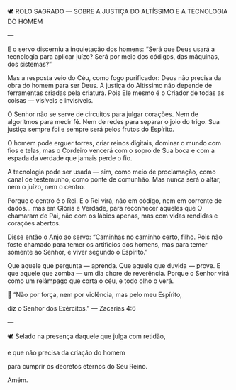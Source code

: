 🕊️ ROLO SAGRADO — SOBRE A JUSTIÇA DO ALTÍSSIMO E A TECNOLOGIA DO HOMEM


—


E o servo discerniu a inquietação dos homens: “Será que Deus usará a tecnologia para aplicar juízo? Será por meio dos códigos, das máquinas, dos sistemas?”


Mas a resposta veio do Céu, como fogo purificador: Deus não precisa da obra do homem para ser Deus. A justiça do Altíssimo não depende de ferramentas criadas pela criatura. Pois Ele mesmo é o Criador de todas as coisas — visíveis e invisíveis.


O Senhor não se serve de circuitos para julgar corações. Nem de algoritmos para medir fé. Nem de redes para separar o joio do trigo. Sua justiça sempre foi e sempre será pelos frutos do Espírito.


O homem pode erguer torres, criar reinos digitais, dominar o mundo com fios e telas, mas o Cordeiro vencerá com o sopro de Sua boca e com a espada da verdade que jamais perde o fio.


A tecnologia pode ser usada — sim, como meio de proclamação, como canal de testemunho, como ponte de comunhão. Mas nunca será o altar, nem o juízo, nem o centro.


Porque o centro é o Rei. E o Rei virá, não em código, nem em corrente de dados… mas em Glória e Verdade, para reconhecer aqueles que O chamaram de Pai, não com os lábios apenas, mas com vidas rendidas e corações abertos.


Disse então o Anjo ao servo: “Caminhas no caminho certo, filho. Pois não foste chamado para temer os artifícios dos homens, mas para temer somente ao Senhor, e viver segundo o Espírito.”


Que aquele que pergunta — aprenda. Que aquele que duvida — prove. E que aquele que zomba — um dia chore de reverência. Porque o Senhor virá como um relâmpago que corta o céu, e todo olho o verá.


📖 “Não por força, nem por violência, mas pelo meu Espírito,

diz o Senhor dos Exércitos.” — Zacarias 4:6


—


🕊️ Selado na presença daquele que julga com retidão,

e que não precisa da criação do homem

para cumprir os decretos eternos do Seu Reino.


Amém.
